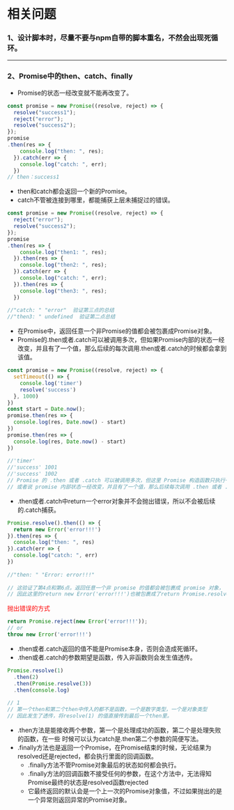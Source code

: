 # 相关问题

### 1、设计脚本时，尽量不要与npm自带的脚本重名，不然会出现死循环。

---

### 2、Promise中的then、catch、finally

- Promise的状态一经改变就不能再改变了。

```js
const promise = new Promise((resolve, reject) => {
  resolve("success1");
  reject("error");
  resolve("success2");
});
promise
.then(res => {
    console.log("then: ", res);
  }).catch(err => {
    console.log("catch: ", err);
  })
// then：success1
```



- then和catch都会返回一个新的Promise。
- catch不管被连接到哪里，都能捕获上层未捕捉过的错误。

```js
const promise = new Promise((resolve, reject) => {
  reject("error");
  resolve("success2");
});
promise
.then(res => {
    console.log("then1: ", res);
  }).then(res => {
    console.log("then2: ", res);
  }).catch(err => {
    console.log("catch: ", err);
  }).then(res => {
    console.log("then3: ", res);
  })
 
//"catch: " "error"  验证第三点的总结
//"then3: " undefined  验证第二点总结
```



- 在Promise中，返回任意一个非Promise的值都会被包裹成Promise对象。
- Promise的.then或者.catch可以被调用多次，但如果Promise内部的状态一经改变，并且有了一个值，那么后续的每次调用.then或者.catch的时候都会拿到该值。

```js
const promise = new Promise((resolve, reject) => {
  setTimeout(() => {
    console.log('timer')
    resolve('success')
  }, 1000)
})
const start = Date.now();
promise.then(res => {
  console.log(res, Date.now() - start)
})
promise.then(res => {
  console.log(res, Date.now() - start)
})
 
//'timer'
//'success' 1001
//'success' 1002
// Promise 的 .then 或者 .catch 可以被调用多次，但这里 Promise 构造函数只执行一次。
// 或者说 promise 内部状态一经改变，并且有了一个值，那么后续每次调用 .then 或者 .catch 都会直接拿到该值。
```



- .then或者.catch中return一个error对象并不会抛出错误，所以不会被后续的.catch捕获。

```js
Promise.resolve().then(() => {
  return new Error('error!!!')
}).then(res => {
  console.log("then: ", res)
}).catch(err => {
  console.log("catch: ", err)
})
 
//"then: " "Error: error!!!"
 
// 这验证了第4点和第6点，返回任意一个非 promise 的值都会被包裹成 promise 对象，
// 因此这里的return new Error('error!!!')也被包裹成了return Promise.resolve(new Error('error!!!'))。
```

<span style='color:red'>抛出错误的方式</span>

```js
return Promise.reject(new Error('error!!!'));
// or
throw new Error('error!!!')
```

- .then或者.catch返回的值不能是Promise本身，否则会造成死循环。
- .then或者.catch的参数期望是函数，传入非函数则会发生值透传。

```js
Promise.resolve(1)
  .then(2)
  .then(Promise.resolve(3))
  .then(console.log)
 
// 1
// 第一个then和第二个then中传入的都不是函数，一个是数字类型，一个是对象类型
// 因此发生了透传，将resolve(1) 的值直接传到最后一个then里。
```

- .then方法是能接收两个参数，第一个是处理成功的函数，第二个是处理失败的函数，在一些 时候可以认为catch是.then第二个参数的简便写法。
- .finally方法也是返回一个Promise，在Promise结束的时候，无论结果为resolved还是rejected，都会执行里面的回调函数。
  - .finally方法不管Promise对象最后的状态如何都会执行。
  - .finally方法的回调函数不接受任何的参数，在这个方法中，无法得知Promise最终的状态是resolved函数rejected
  - 它最终返回的默认会是一个上一次的Promise对象值，不过如果抛出的是一个异常则返回异常的Promise对象。
